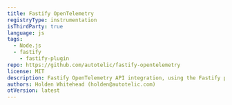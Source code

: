 ```yaml
---
title: Fastify OpenTelemetry
registryType: instrumentation
isThirdParty: true
language: js
tags:
  - Node.js
  - fastify
	- fastify-plugin
repo: https://github.com/autotelic/fastify-opentelemetry
license: MIT
description: Fastify OpenTelemetry API integration, using the Fastify plugin spec.
authors: Holden Whitehead (holden@autotelic.com)
otVersion: latest
---
```

